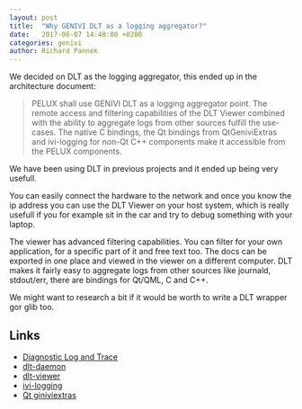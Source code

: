 ```yaml
---
layout: post
title:  "Why GENIVI DLT as a logging aggregator?"
date:   2017-06-07 14:48:00 +0200
categories: genivi
author: Richard Pannek
---
```


We decided on DLT as the logging aggregator, this ended up in the architecture document:

> PELUX shall use GENIVI DLT as a logging aggregator point. The remote access and filtering capabilities of the DLT Viewer combined with the ability to aggregate logs from other sources fulfill the use-cases. The native C bindings, the Qt bindings from QtGeniviExtras and ivi-logging for non-Qt C++ components make it accessible from the PELUX components.

We have been using DLT in previous projects and it ended up being very usefull.

You can easily connect the hardware to the network and once you know the ip address you can use the DLT Viewer on your host system, which is really usefull if you for example sit in the car and try to debug something with your laptop.

The viewer has advanced filtering capabilities. You can filter for your own application, for a specific part of it and free text too. The docs can be exported in one place and viewed in the viewer on a different computer. DLT makes it fairly easy to aggregate logs from other sources like journald, stdout/err, there are bindings for Qt/QML, C and C++.

We might want to research a bit if it would be worth to write a DLT wrapper gor glib too.

## Links

- [Diagnostic Log and Trace](https://at.projects.genivi.org/wiki/display/PROJ/Diagnostic+Log+and+Trace)
- [dlt-daemon](https://github.com/GENIVI/dlt-daemon)
- [dlt-viewer](https://github.com/GENIVI/dlt-viewer)
- [ivi-logging](https://github.com/Pelagicore/ivi-logging)
- [Qt giniviextras](http://code.qt.io/cgit/qt/qtivi.git/tree/src/geniviextras)
